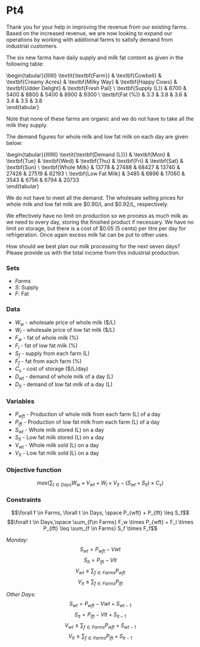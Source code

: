 # Pt4

Thank you for your help in improving the revenue from our existing farms. Based on the increased revenue, we are now looking to expand our operations by working with additional farms to satisfy demand from industrial customers.

The six new farms have daily supply and milk fat content as given in the following table:

\begin{tabular}{lllllll}
\textit{\textbf{Farm}} & \textbf{Cowbell} & \textbf{Creamy Acres} & \textbf{Milky Way} & \textbf{Happy Cows} & \textbf{Udder Delight} & \textbf{Fresh Pail} \\
\textbf{Supply (L)}    & 8700             & 5400                  & 8800               & 5400                & 8900                   & 9300                \\
\textbf{Fat (\%)}      & 3.3              & 3.8                   & 3.6                & 3.4                 & 3.5                    & 3.8                
\end{tabular}

Note that none of these farms are organic and we do not have to take all the milk they supply.

The demand figures for whole milk and low fat milk on each day are given below:

\begin{tabular}{llllllll}
\textit{\textbf{Demand (L)}} & \textbf{Mon} & \textbf{Tue} & \textbf{Wed} & \textbf{Thu} & \textbf{Fri} & \textbf{Sat} & \textbf{Sun} \\
\textbf{Whole Milk}          & 13778        & 27488        & 68427        & 13740        & 27428        & 27519        & 82193        \\
\textbf{Low Fat Milk}        & 3485         & 6896         & 17060        & 3543         & 6756         & 6794         & 20733       
\end{tabular}

We do not have to meet all the demand. The wholesale selling prices for whole milk and low fat milk are $0.90/L and $0.92/L, respectively.

We effectively have no limit on production so we process as much milk as we need to every day, storing the finished product if necessary. We have no limit on storage, but there is a cost of $0.05 (5 cents) per litre per day for refrigeration. Once again excess milk fat can be put to other uses.

How should we best plan our milk processing for the next seven days? Please provide us with the total income from this industrial production.




### Sets
- $Farms$
- $S:$ Supply
- $F:$ Fat

### Data
- $W_w$ - wholesale price of whole milk ($/L)
- $W_l$ - wholesale price of low fat milk ($/L)
- $F_w$ - fat of whole milk (%)
- $F_l$ - fat of low fat milk (%)
- $S_f$ - supply from each farm (L)
- $F_f$ - fat from each farm (%)
- $C_s$ - cost of storage ($/L/day)
- $D_{wt}$ - demand of whole milk of a day (L)
- $D_{lt}$ - demand of low fat milk of a day (L)


### Variables
- $P_{wft}$ - Production of whole milk from each farm (L) of a day 
- $P_{lft}$ - Production of low fat milk from each farm (L) of a day
- $S_{wt}$ - Whole milk stored (L) on a day
- $S_{lt}$ - Low fat milk stored (L) on a day
- $V_{wt}$ - Whole milk sold (L) on a day
- $V_{lt}$ - Low fat milk sold (L) on a day

### Objective function
$$max(\sum_{t \in Days} W_w  \times  V_{wt} + W_l  \times  V_{lt} - (S_{wt} + S_{lt})  \times  C_s)$$

### Constraints
$$\forall f \in Farms, \forall t \in Days, \space P_{wft} + P_{lft} \leq S_f$$
$$\forall t \in Days,\space \sum_{f\in Farms} F_w  \times  P_{wft} + F_l  \times  P_{lft} \leq \sum_{f \in Farms} S_f  \times  F_f$$

*Monday:*
$$S_{wt} = P_{wft} - V{wt}$$
$$S_{lt} = P_{lft} - V{lt}$$
$$V_{wt} \leq \sum_{f \in Farms} P_{wft}$$
$$V_{lt} \leq \sum_{f \in Farms} P_{lft}$$


*Other Days:*
$$S_{wt} = P_{wft} - V{wt} + S_{wt-1}$$
$$S_{lt} = P_{lft} - V{lt} + S_{lt-1}$$
$$V_{wt} \leq \sum_{f \in Farms} P_{wft} + S_{wt-1}$$
$$V_{lt} \leq \sum_{f \in Farms} P_{lft} + S_{lt-1}$$


